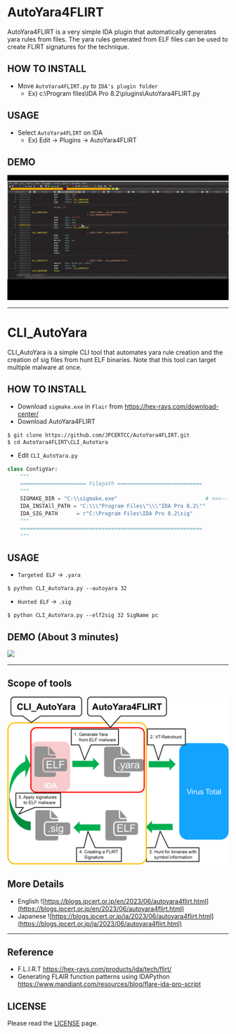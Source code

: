 # AutoYara4FLIRT
AutoYara4FLIRT is a very simple IDA plugin that automatically generates yara rules from files.
The yara rules generated from ELF files can be used to create FLIRT signatures for the technique.

## HOW TO INSTALL
- Move `AutoYara4FLIRT.py` to `IDA's plugin folder`
  - Ex) c:\Program files\IDA Pro 8.2\plugins\AutoYara4FLIRT.py

## USAGE
- Select `AutoYara4FLIRT` on IDA
  - Ex) Edit -> Plugins -> AutoYara4FLIRT

## DEMO
![](https://github.com/JPCERTCC/AutoYara4FLIRT/blob/main/image/demo.gif)

--- 

# CLI_AutoYara
CLI_AutoYara is a simple CLI tool that automates yara rule creation and the creation of sig files from hunt ELF binaries.
Note that this tool can target multiple malware at once.

## HOW TO INSTALL
- Download `sigmake.exe` in `Flair` from https://hex-rays.com/download-center/
- Download AutoYara4FLIRT
```
$ git clone https://github.com/JPCERTCC/AutoYara4FLIRT.git
$ cd AutoYara4FLIRT\CLI_AutoYara
```
- Edit `CLI_AutoYara.py`
```py
class ConfigVar:
    """
    ===================== Filepath ===========================
    """
    SIGMAKE_DIR = "C:\\sigmake.exe"                            # <<<--- the path of `sigmake.exe` !!!
    IDA_INSTAll_PATH = "C:\\\"Program Files\"\\\"IDA Pro 8.2\""
    IDA_SIG_PATH      = r"C:\Program Files\IDA Pro 8.2\sig"
    """
    ==========================================================
    """
```

## USAGE
- `Targeted ELF` -> `.yara`
```
$ python CLI_AutoYara.py --autoyara 32
```

- `Hunted ELF` -> `.sig`
```
$ python CLI_AutoYara.py --elf2sig 32 SigName pc
```

## DEMO (About 3 minutes)
![](https://github.com/JPCERTCC/AutoYara4FLIRT/blob/main/image/demo_cli.gif)

--------

## Scope of tools

![](https://github.com/JPCERTCC/AutoYara4FLIRT/blob/main/image/image.png)

## More Details

- English ![https://blogs.jpcert.or.jp/en/2023/06/autoyara4flirt.html](https://blogs.jpcert.or.jp/en/2023/06/autoyara4flirt.html)
- Japanese ![https://blogs.jpcert.or.jp/ja/2023/06/autoyara4flirt.html](https://blogs.jpcert.or.jp/ja/2023/06/autoyara4flirt.html)

--------

## Reference
- F.L.I.R.T https://hex-rays.com/products/ida/tech/flirt/
- Generating FLAIR function patterns using IDAPython https://www.mandiant.com/resources/blog/flare-ida-pro-script

## LICENSE
Please read the [LICENSE](https://github.com/JPCERTCC/AutoYara4FLIRT/blob/master/LICENSE.txt) page.

